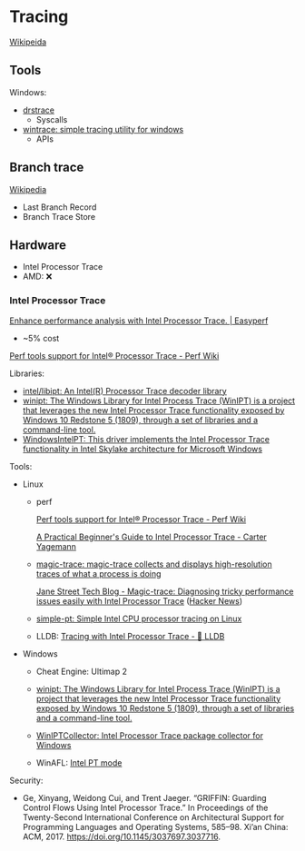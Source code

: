 # Tracing
[Wikipeida](https://en.wikipedia.org/wiki/Tracing_(software))

## Tools
Windows:
- [drstrace](https://drmemory.org/page_drstrace.html)
  - Syscalls
- [wintrace: simple tracing utility for windows](https://github.com/matthewgeorgy/wintrace)
  - APIs

## Branch trace
[Wikipedia](https://en.wikipedia.org/wiki/Branch_trace)

- Last Branch Record
- Branch Trace Store

## Hardware
- Intel Processor Trace
- AMD: ❌

### Intel Processor Trace
[Enhance performance analysis with Intel Processor Trace. | Easyperf](https://easyperf.net/blog/2019/08/23/Intel-Processor-Trace)
- ~5% cost

[Perf tools support for Intel® Processor Trace - Perf Wiki](https://perf.wiki.kernel.org/index.php/Perf_tools_support_for_Intel%C2%AE_Processor_Trace)

Libraries:
- [intel/libipt: An Intel(R) Processor Trace decoder library](https://github.com/intel/libipt)
- [winipt: The Windows Library for Intel Process Trace (WinIPT) is a project that leverages the new Intel Processor Trace functionality exposed by Windows 10 Redstone 5 (1809), through a set of libraries and a command-line tool.](https://github.com/ionescu007/winipt)
- [WindowsIntelPT: This driver implements the Intel Processor Trace functionality in Intel Skylake architecture for Microsoft Windows](https://github.com/intelpt/WindowsIntelPT)

Tools:
- Linux
  - perf

    [Perf tools support for Intel® Processor Trace - Perf Wiki](https://perf.wiki.kernel.org/index.php/Perf_tools_support_for_Intel%C2%AE_Processor_Trace)

    [A Practical Beginner's Guide to Intel Processor Trace - Carter Yagemann](https://carteryagemann.com/a-practical-beginners-guide-to-intel-processor-trace.html)

  - [magic-trace: magic-trace collects and displays high-resolution traces of what a process is doing](https://github.com/janestreet/magic-trace)

    [Jane Street Tech Blog - Magic-trace: Diagnosing tricky performance issues easily with Intel Processor Trace](https://blog.janestreet.com/magic-trace/) ([Hacker News](https://news.ycombinator.com/item?id=30107750))

  - [simple-pt: Simple Intel CPU processor tracing on Linux](https://github.com/andikleen/simple-pt)

  - LLDB: [Tracing with Intel Processor Trace - 🐛 LLDB](https://lldb.llvm.org/use/intel_pt.html)

- Windows
  - Cheat Engine: Ultimap 2

  - [winipt: The Windows Library for Intel Process Trace (WinIPT) is a project that leverages the new Intel Processor Trace functionality exposed by Windows 10 Redstone 5 (1809), through a set of libraries and a command-line tool.](https://github.com/ionescu007/winipt)

  - [WinIPTCollector: Intel Processor Trace package collector for Windows](https://github.com/BlackLuny/WinIPTCollector)

  - WinAFL: [Intel PT mode](https://github.com/googleprojectzero/winafl/blob/master/readme_pt.md)

Security:
- Ge, Xinyang, Weidong Cui, and Trent Jaeger. “GRIFFIN: Guarding Control Flows Using Intel Processor Trace.” In Proceedings of the Twenty-Second International Conference on Architectural Support for Programming Languages and Operating Systems, 585–98. Xi’an China: ACM, 2017. https://doi.org/10.1145/3037697.3037716.
